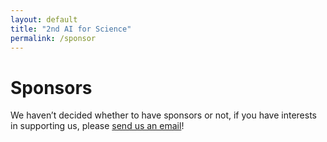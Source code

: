 ```yaml
---
layout: default
title: "2nd AI for Science"
permalink: /sponsor
---
```


# Sponsors

We haven’t decided whether to have sponsors or not, if you have interests in supporting us, please [send us an email](mailto:ai4sciencecommunity@gmail.com)!
